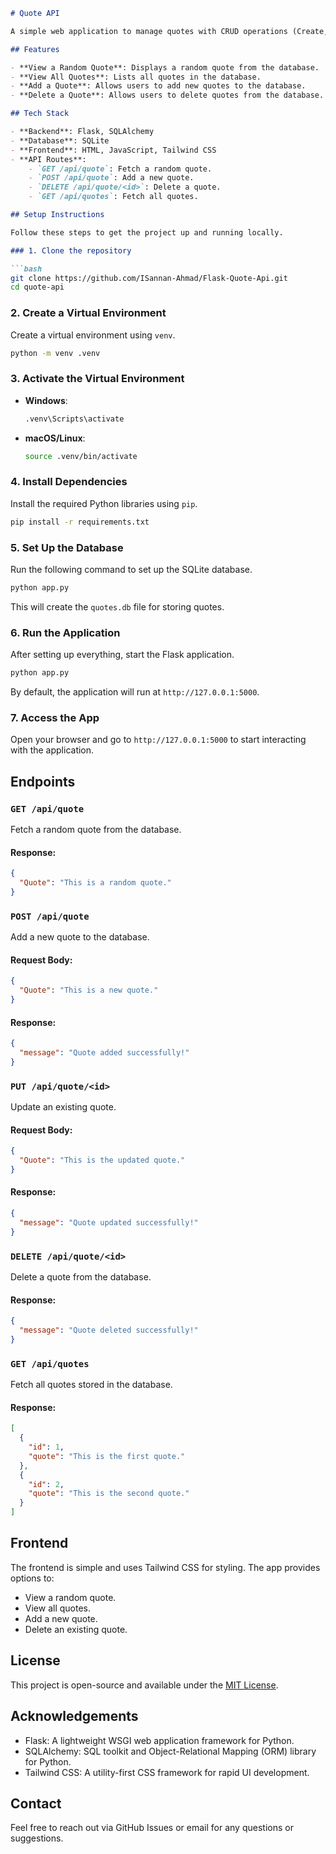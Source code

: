 ```markdown
# Quote API

A simple web application to manage quotes with CRUD operations (Create, Read, Update, Delete) using Flask and SQLAlchemy. This project allows users to view, add, update, and delete quotes.

## Features

- **View a Random Quote**: Displays a random quote from the database.
- **View All Quotes**: Lists all quotes in the database.
- **Add a Quote**: Allows users to add new quotes to the database.
- **Delete a Quote**: Allows users to delete quotes from the database.

## Tech Stack

- **Backend**: Flask, SQLAlchemy
- **Database**: SQLite
- **Frontend**: HTML, JavaScript, Tailwind CSS
- **API Routes**:
    - `GET /api/quote`: Fetch a random quote.
    - `POST /api/quote`: Add a new quote.
    - `DELETE /api/quote/<id>`: Delete a quote.
    - `GET /api/quotes`: Fetch all quotes.

## Setup Instructions

Follow these steps to get the project up and running locally.

### 1. Clone the repository

```bash
git clone https://github.com/ISannan-Ahmad/Flask-Quote-Api.git
cd quote-api
```

### 2. Create a Virtual Environment

Create a virtual environment using `venv`.

```bash
python -m venv .venv
```

### 3. Activate the Virtual Environment

- **Windows**:
  ```bash
  .venv\Scripts\activate
  ```

- **macOS/Linux**:
  ```bash
  source .venv/bin/activate
  ```

### 4. Install Dependencies

Install the required Python libraries using `pip`.

```bash
pip install -r requirements.txt
```

### 5. Set Up the Database

Run the following command to set up the SQLite database.

```bash
python app.py
```

This will create the `quotes.db` file for storing quotes.

### 6. Run the Application

After setting up everything, start the Flask application.

```bash
python app.py
```

By default, the application will run at `http://127.0.0.1:5000`.

### 7. Access the App

Open your browser and go to `http://127.0.0.1:5000` to start interacting with the application.

## Endpoints

### `GET /api/quote`

Fetch a random quote from the database.

#### Response:
```json
{
  "Quote": "This is a random quote."
}
```

### `POST /api/quote`

Add a new quote to the database.

#### Request Body:
```json
{
  "Quote": "This is a new quote."
}
```

#### Response:
```json
{
  "message": "Quote added successfully!"
}
```

### `PUT /api/quote/<id>`

Update an existing quote.

#### Request Body:
```json
{
  "Quote": "This is the updated quote."
}
```

#### Response:
```json
{
  "message": "Quote updated successfully!"
}
```

### `DELETE /api/quote/<id>`

Delete a quote from the database.

#### Response:
```json
{
  "message": "Quote deleted successfully!"
}
```

### `GET /api/quotes`

Fetch all quotes stored in the database.

#### Response:
```json
[
  {
    "id": 1,
    "quote": "This is the first quote."
  },
  {
    "id": 2,
    "quote": "This is the second quote."
  }
]
```

## Frontend

The frontend is simple and uses Tailwind CSS for styling. The app provides options to:

- View a random quote.
- View all quotes.
- Add a new quote.
- Delete an existing quote.

## License

This project is open-source and available under the [MIT License](LICENSE).

## Acknowledgements

- Flask: A lightweight WSGI web application framework for Python.
- SQLAlchemy: SQL toolkit and Object-Relational Mapping (ORM) library for Python.
- Tailwind CSS: A utility-first CSS framework for rapid UI development.

## Contact

Feel free to reach out via GitHub Issues or email for any questions or suggestions.
```